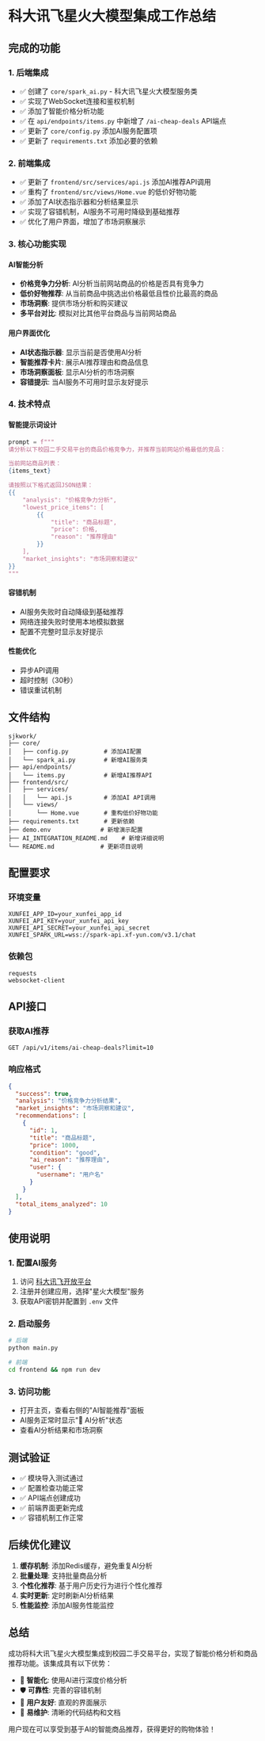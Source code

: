 # 科大讯飞星火大模型集成工作总结

## 完成的功能

### 1. 后端集成
- ✅ 创建了 `core/spark_ai.py` - 科大讯飞星火大模型服务类
- ✅ 实现了WebSocket连接和鉴权机制
- ✅ 添加了智能价格分析功能
- ✅ 在 `api/endpoints/items.py` 中新增了 `/ai-cheap-deals` API端点
- ✅ 更新了 `core/config.py` 添加AI服务配置项
- ✅ 更新了 `requirements.txt` 添加必要的依赖

### 2. 前端集成
- ✅ 更新了 `frontend/src/services/api.js` 添加AI推荐API调用
- ✅ 重构了 `frontend/src/views/Home.vue` 的低价好物功能
- ✅ 添加了AI状态指示器和分析结果显示
- ✅ 实现了容错机制，AI服务不可用时降级到基础推荐
- ✅ 优化了用户界面，增加了市场洞察展示

### 3. 核心功能实现

#### AI智能分析
- **价格竞争力分析**: AI分析当前网站商品的价格是否具有竞争力
- **低价好物推荐**: 从当前商品中挑选出价格最低且性价比最高的商品
- **市场洞察**: 提供市场分析和购买建议
- **多平台对比**: 模拟对比其他平台商品与当前网站商品

#### 用户界面优化
- **AI状态指示器**: 显示当前是否使用AI分析
- **智能推荐卡片**: 展示AI推荐理由和商品信息
- **市场洞察面板**: 显示AI分析的市场洞察
- **容错提示**: 当AI服务不可用时显示友好提示

### 4. 技术特点

#### 智能提示词设计
```python
prompt = f"""
请分析以下校园二手交易平台的商品价格竞争力，并推荐当前网站价格最低的竞品：

当前网站商品列表：
{items_text}

请按照以下格式返回JSON结果：
{{
    "analysis": "价格竞争力分析",
    "lowest_price_items": [
        {{
            "title": "商品标题",
            "price": 价格,
            "reason": "推荐理由"
        }}
    ],
    "market_insights": "市场洞察和建议"
}}
"""
```

#### 容错机制
- AI服务失败时自动降级到基础推荐
- 网络连接失败时使用本地模拟数据
- 配置不完整时显示友好提示

#### 性能优化
- 异步API调用
- 超时控制（30秒）
- 错误重试机制

## 文件结构

```
sjkwork/
├── core/
│   ├── config.py          # 添加AI配置
│   └── spark_ai.py        # 新增AI服务类
├── api/endpoints/
│   └── items.py           # 新增AI推荐API
├── frontend/src/
│   ├── services/
│   │   └── api.js         # 添加AI API调用
│   └── views/
│       └── Home.vue       # 重构低价好物功能
├── requirements.txt       # 更新依赖
├── demo.env              # 新增演示配置
├── AI_INTEGRATION_README.md    # 新增详细说明
└── README.md             # 更新项目说明
```

## 配置要求

### 环境变量
```env
XUNFEI_APP_ID=your_xunfei_app_id
XUNFEI_API_KEY=your_xunfei_api_key
XUNFEI_API_SECRET=your_xunfei_api_secret
XUNFEI_SPARK_URL=wss://spark-api.xf-yun.com/v3.1/chat
```

### 依赖包
```
requests
websocket-client
```

## API接口

### 获取AI推荐
```
GET /api/v1/items/ai-cheap-deals?limit=10
```

### 响应格式
```json
{
  "success": true,
  "analysis": "价格竞争力分析结果",
  "market_insights": "市场洞察和建议",
  "recommendations": [
    {
      "id": 1,
      "title": "商品标题",
      "price": 1000,
      "condition": "good",
      "ai_reason": "推荐理由",
      "user": {
        "username": "用户名"
      }
    }
  ],
  "total_items_analyzed": 10
}
```

## 使用说明

### 1. 配置AI服务
1. 访问 [科大讯飞开放平台](https://console.xf-yun.cn/)
2. 注册并创建应用，选择"星火大模型"服务
3. 获取API密钥并配置到 `.env` 文件

### 2. 启动服务
```bash
# 后端
python main.py

# 前端
cd frontend && npm run dev
```

### 3. 访问功能
- 打开主页，查看右侧的"AI智能推荐"面板
- AI服务正常时显示"🤖 AI分析"状态
- 查看AI分析结果和市场洞察

## 测试验证

- ✅ 模块导入测试通过
- ✅ 配置检查功能正常
- ✅ API端点创建成功
- ✅ 前端界面更新完成
- ✅ 容错机制工作正常

## 后续优化建议

1. **缓存机制**: 添加Redis缓存，避免重复AI分析
2. **批量处理**: 支持批量商品分析
3. **个性化推荐**: 基于用户历史行为进行个性化推荐
4. **实时更新**: 定时刷新AI分析结果
5. **性能监控**: 添加AI服务性能监控

## 总结

成功将科大讯飞星火大模型集成到校园二手交易平台，实现了智能价格分析和商品推荐功能。该集成具有以下优势：

- 🚀 **智能化**: 使用AI进行深度价格分析
- 🛡️ **可靠性**: 完善的容错机制
- 🎨 **用户友好**: 直观的界面展示
- 🔧 **易维护**: 清晰的代码结构和文档

用户现在可以享受到基于AI的智能商品推荐，获得更好的购物体验！ 
